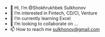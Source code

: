 - 👋 Hi, I’m @Shokhrukhbek Sulkhonov
- 👀 I’m interested in Fintech, CD/CI, Venture 
- 🌱 I’m currently learning Excel
- 💞️ I’m looking to collaborate on ...
- 📫 How to reach me sulkhonov@gmail.com

<!---
Shokhecom/Shokhecom is a ✨ special ✨ repository because its `README.md` (this file) appears on your GitHub profile.
You can click the Preview link to take a look at your changes.
--->
